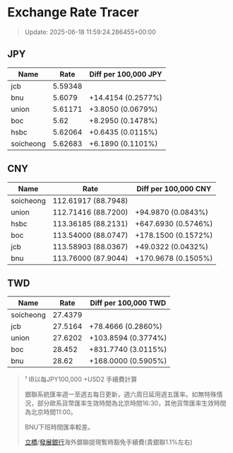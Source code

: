 # Exchange Rate Tracer

> Update: 2025-06-18 11:59:24.286455+00:00

## JPY

| Name      |    Rate | Diff per 100,000 JPY   |
|-----------|---------|------------------------|
| jcb       | 5.59348 |                        |
| bnu       | 5.6079  | +14.4154 (0.2577%)     |
| union     | 5.61171 | +3.8050 (0.0679%)      |
| boc       | 5.62    | +8.2950 (0.1478%)      |
| hsbc      | 5.62064 | +0.6435 (0.0115%)      |
| soicheong | 5.62683 | +6.1890 (0.1101%)      |

## CNY

| Name      | Rate                | Diff per 100,000 CNY   |
|-----------|---------------------|------------------------|
| soicheong | 112.61917	(88.7948) |                        |
| union     | 112.71416	(88.7200) | +94.9870 (0.0843%)     |
| hsbc      | 113.36185	(88.2131) | +647.6930 (0.5746%)    |
| boc       | 113.54000	(88.0747) | +178.1500 (0.1572%)    |
| jcb       | 113.58903	(88.0367) | +49.0322 (0.0432%)     |
| bnu       | 113.76000	(87.9044) | +170.9678 (0.1505%)    |

## TWD

| Name      |    Rate | Diff per 100,000 TWD   |
|-----------|---------|------------------------|
| soicheong | 27.4379 |                        |
| jcb       | 27.5164 | +78.4666 (0.2860%)     |
| union     | 27.6202 | +103.8594 (0.3774%)    |
| boc       | 28.452  | +831.7740 (3.0115%)    |
| bnu       | 28.62   | +168.0000 (0.5905%)    |


> ¹ IB以每JPY100,000 +USD2 手續費計算
>
> 銀聯系統匯率週一至週五每日更新，週六周日延用週五匯率。如無特殊情況，部分歐系貨幣匯率生效時間為北京時間16:30，其他貨幣匯率生效時間為北京時間11:00。
>
> BNU下班時間匯率較差。
>
> [立橋](https://www.wlbank.com.mo/uploads/ueditor/file/20181211/1544536513900230.pdf)/[發展銀行](https://www.mdb.com.mo/Service_Charges_20230728.pdf)海外銀聯提現暫時豁免手續費(貴銀聯1.1%左右)

